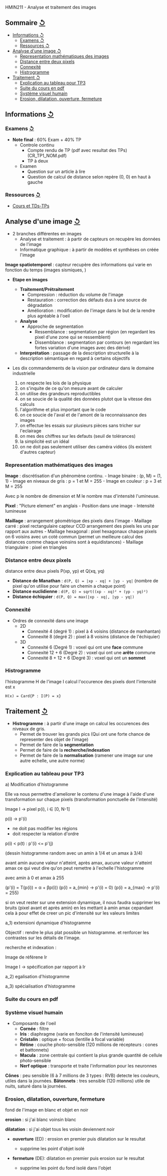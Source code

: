  HMIN211 - Analyse et traitement des images

## Sommaire [↺](#sommaire-)

<!-- MarkdownTOC autolink="true" -->

- [Informations ↺](#informations-%E2%86%BA)
	- [Examens ↺](#examens-%E2%86%BA)
	- [Ressources ↺](#ressources-%E2%86%BA)
- [Analyse d'une image ↺](#analyse-dune-image-%E2%86%BA)
	- [Representation mathématiques des images](#representation-math%C3%A9matiques-des-images)
	- [Distance entre deux pixels](#distance-entre-deux-pixels)
	- [Connexité](#connexit%C3%A9)
	- [Histrogramme](#histrogramme)
- [Traitement ↺](#traitement-%E2%86%BA)
	- [Explication au tableau pour TP3](#explication-au-tableau-pour-tp3)
	- [Suite du cours en pdf](#suite-du-cours-en-pdf)
	- [Système visuel humain](#syst%C3%A8me-visuel-humain)
	- [Erosion, dilatation, ouverture, fermeture](#erosion-dilatation-ouverture-fermeture)

<!-- /MarkdownTOC -->

## Informations [↺](#sommaire-)

### Examens [↺](#sommaire-)

- **Note final** : 60% Exam + 40% TP
	- Controle continu
		- Compte rendu de TP (pdf avec resultat des TPs) (CR_TP1_NOM.pdf)
		- TP à deux
	- Examen 
		- Question sur un article à lire
		- Question de calcul de distance selon repère (0, 0) en haut à gauche

### Ressources [↺](#sommaire-)

- [Cours et TDs-TPs](http://www.lirmm.fr/~wpuech/enseignement/master_informatique/Analyse_Traitement_Image/)

## Analyse d'une image [↺](#sommaire-)

- 2 branches différentes en images
	- Analyse et traitement : à partir de capteurs on recupère les données de l'image
	- Informatique graphique : à partir de modèles et synthèses on créée l'image

**Image spatiotemporel** : capteur recupère des informations qui varie en fonction du temps (images sismiques, )

- **Etape en images**
	- **Traitement/Prétraitement**
		- Compression : réduction du volume de l'image
		- Restauration : correction des défauts dus à une source de dégradation
		- Amélioration : modification de l'image dans le but de la rendre plus agréable à l'oeil
	- **Analyse**
		- Approche de segmentation
			- Ressemblance : segmentation par région (en regardant les pixel d'une zone qui se ressemblent)
			- Dissemblance : segmentation par contours (en regardant les fortes variation d'une images avec des dérivé)
	- **Interprétation** : passage de la description structurelle à la description sémantique en regard à certains objectifs

- Les dix commandements de la vision par ordinateur dans le domaine industrielle
	1. on respecte les lois de la physique
	2. on s'inquite de ce qu'on mesure avant de calculer
	3. on utilise des grandeurs reproductibles
	4. on se soucie de la qualité des données plutot que la vitesse des calculs
	5. l'algorithme et plus important que le code
	6. on ce soucie de l'aval et de l'amont de la reconnaissance des images
	7. on effectue les essais sur plusieurs pièces sans tricher sur l'eclairage
	8. on mes des chiffres sur les defauts (seuil de tolérances)
	9. la simplicité est un idéal 
	10. on ne doit pas seulement utiliser des caméra vidéos (ils existent d'autres capteur)

### Representation mathématiques des images

**Image** : discrétisation d'un phénomène continu.
	- Image binaire : (p, M) = (1, 1)
	- Image en niveaux de gris : p = 1 et M = 255
	- Image en couleur : p = 3 et M = 255

Avec p le nombre de dimension et M le nombre max d'intensité l'umineuse.

**Pixel** : "Picture element" en anglais 
	- Position dans une image
	- Intensité lumineuse

**Maillage** : arrangement géométrique des pixels dans l'image
	- Maillage carré : pixel rectangulaire capteur CCD arrangement des pixels les uns par rapport aux autres
	- Maillage hexagonal : pixel hexagonaux chaque pixels on 6 voisins avec un coté commun (permet un meilleure calcul des distances comme chaque voinsins sont à equidistances)
	- Maillage triangulaire : pixel en triangles

### Distance entre deux pixels

distance entre deux pixels P(xp, yp) et Q(xq, yq)

- **Distance de Manathan** : `d(P, Q) = |xp - xq| + |yp - yq|` (nombre de pixel qu'on utilise pour faire un chemin a chaque point)
- **Distance euclidienne** : `d(P, Q) = sqrt((xp - xq)² + (yp - yq)²)`
- **Distance échiquier**   : `d(P, Q) = max(|xp - xq|, |yp - yq|)`

### Connexité

- Ordres de connexité dans une image
	- 2D
		- Connexité 4 (degré 1) : pixel à 4 voisins (distance de manhantan)
		- Connexité 8 (degré 2) : pixel à 8 voisins (distance de l'échiquier)
	- 3D 
		- Connexité 6 (Degré 1) : voxel qui ont une **face** commune
		- Connexité 12 + 6 (Degré 2) : voxel qui ont une **arête** commune
		- Connexité 8 + 12 + 6 (Degré 3) : voxel qui ont un **sommet**

### Histrogramme

l'histogramme H de l'image I calcul l'occurence des pixels dont l'intensité est x

`H(x) = Card{P : I(P) = x}`

## Traitement [↺](#sommaire-)

- **Histrogramme** : à partir d'une image on calcul les occurences des niveaux de gris.
	- Permet de trouver les grands pics (Qui ont une forte chance de representer des objet de l'image)
	- Permet de faire de la **segmentation**
	- Permet de faire de la **recherche/indexation**
	- Permet de faire de la **normalisation** (ramener une image sur une autre echelle, une autre norme)

### Explication au tableau pour TP3

a) Modification d'histogramme

Elle va nous permettre d'ameliorer le contenu d'une image à l'aide d'une transformation sur chaque pixels (transformation ponctuelle de l'intensité)

Image I -> pixel p(i), i ∈ [0, N-1]

p(i) -> p'(i)

- ne doit pas modifier les régions
- doit respecter la relation d'ordre

p(i) < p(t) : p'(i) <= p'(j)



(dessin histogramme random avec un amin à 1/4 et un amax à 3/4)

avant amin aucune valeur n'atteint, après amax, aucune valeur n'atteint amax ce qui veut dire qu'on peut remettre à l'echelle l'histogramme

avec amin à 0 et amax à 255

\(p'(i) = T(p(i)) = α + βp(i)\)
\(p(i) = a\_{min} → p'(i) = 0\)
\(p(i) = a\_{max} → p'(i) = 255\)

si on veut rester sur une extension dynamique, il nous faudra supprimer les bruits (pixel avant et après amin) en les mettant à amin amax cepandant cela à pour effet de creer un pic d'intensité sur les valeurs limites

a_1) extensioni dynamique d'histogramme

Objectif : rendre le plus plat possible un histogramme. et renforcer les contrastes sur les détails de l'image.

recherche et indexation :

Image de référene Ir

Image I → spécification par rapport à Ir

a_2) egalisation d'histogramme

a_3) spécialisation d'histogramme

### Suite du cours en pdf

### Système visuel humain

- Composants de l'oeil
	- **Cornée** : filtre
	- **Iris** : diaphragme (varie en fonciton de l'intensité lumineuse)
	- **Cristalin** : optique + focus (lentille à focal variable)
	- **Rétine** : couche photo-sensible (120 millions de récepteurs : cones et battonnets)
	- **Macula** : zone centrale qui contient la plus grande quantité de cellule photo-sensible
	- **Nerf optique** : transporte et traite l'information pour les neuronnes

**Cônes** : peu sensible (6 à 7 millions de 3 types : RVB) detecte les couleurs, utiles dans la journées.
**Bâtonnets** : tres sensible (120 millions) utile de nuits, saturé dans la journées.



### Erosion, dilatation, ouverture, fermeture

fond de l'image en blanc et objet en noir

**erosion** : si j'ai blanc voinsin blanc

**dilatation** : si j'ai objet tous les voisin deviennent noir

- **ouverture** (ED) : erosion en premier puis dilatation sur le resultat
	- supprime les point d'objet isolé 

- **fermeture** (DE): dilatation en premier puis erosion sur le resultat
	- supprime les point du fond isolé dans l'objet
